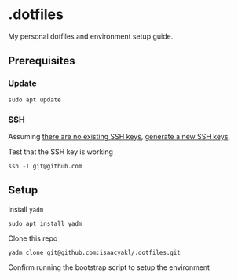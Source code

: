 # .dotfiles

My personal dotfiles and environment setup guide.

## Prerequisites

### Update

```shell
sudo apt update
```

### SSH

Assuming [there are no existing SSH keys](https://docs.github.com/en/authentication/connecting-to-github-with-ssh/checking-for-existing-ssh-keys), [generate a new SSH keys](https://docs.github.com/en/authentication/connecting-to-github-with-ssh/generating-a-new-ssh-key-and-adding-it-to-the-ssh-agent).

Test that the SSH key is working

```shell
ssh -T git@github.com
```

## Setup

Install `yadm`

```shell
sudo apt install yadm
```

Clone this repo

```shell
yadm clone git@github.com:isaacyakl/.dotfiles.git
```

Confirm running the bootstrap script to setup the environment



